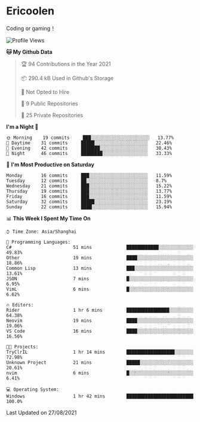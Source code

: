 # Ericoolen
Coding or gaming！

<!--START_SECTION:waka-->
![Profile Views](http://img.shields.io/badge/Profile%20Views-0-blue)

**🐱 My Github Data** 

> 🏆 94 Contributions in the Year 2021
 > 
> 📦 290.4 kB Used in Github's Storage 
 > 
> 🚫 Not Opted to Hire
 > 
> 📜 9 Public Repositories 
 > 
> 🔑 25 Private Repositories  
 > 
**I'm a Night 🦉** 

```text
🌞 Morning    19 commits     ███░░░░░░░░░░░░░░░░░░░░░░   13.77% 
🌆 Daytime    31 commits     █████░░░░░░░░░░░░░░░░░░░░   22.46% 
🌃 Evening    42 commits     ███████░░░░░░░░░░░░░░░░░░   30.43% 
🌙 Night      46 commits     ████████░░░░░░░░░░░░░░░░░   33.33%

```
📅 **I'm Most Productive on Saturday** 

```text
Monday       16 commits     ███░░░░░░░░░░░░░░░░░░░░░░   11.59% 
Tuesday      12 commits     ██░░░░░░░░░░░░░░░░░░░░░░░   8.7% 
Wednesday    21 commits     ███░░░░░░░░░░░░░░░░░░░░░░   15.22% 
Thursday     19 commits     ███░░░░░░░░░░░░░░░░░░░░░░   13.77% 
Friday       16 commits     ███░░░░░░░░░░░░░░░░░░░░░░   11.59% 
Saturday     32 commits     █████░░░░░░░░░░░░░░░░░░░░   23.19% 
Sunday       22 commits     ████░░░░░░░░░░░░░░░░░░░░░   15.94%

```


📊 **This Week I Spent My Time On** 

```text
⌚︎ Time Zone: Asia/Shanghai

💬 Programming Languages: 
C#                       51 mins             ████████████░░░░░░░░░░░░░   49.83% 
Other                    19 mins             ████░░░░░░░░░░░░░░░░░░░░░   18.86% 
Common Lisp              13 mins             ███░░░░░░░░░░░░░░░░░░░░░░   13.61% 
JSON                     7 mins              █░░░░░░░░░░░░░░░░░░░░░░░░   6.95% 
VimL                     6 mins              █░░░░░░░░░░░░░░░░░░░░░░░░   6.62%

🔥 Editors: 
Rider                    1 hr 6 mins         ████████████████░░░░░░░░░   64.38% 
Neovim                   19 mins             ████░░░░░░░░░░░░░░░░░░░░░   19.06% 
VS Code                  16 mins             ████░░░░░░░░░░░░░░░░░░░░░   16.56%

🐱‍💻 Projects: 
TryClrIL                 1 hr 14 mins        ██████████████████░░░░░░░   72.98% 
Unknown Project          21 mins             █████░░░░░░░░░░░░░░░░░░░░   20.61% 
nvim                     6 mins              █░░░░░░░░░░░░░░░░░░░░░░░░   6.41%

💻 Operating System: 
Windows                  1 hr 42 mins        █████████████████████████   100.0%

```


 Last Updated on 27/08/2021
<!--END_SECTION:waka-->

